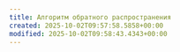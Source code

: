 ```yaml
---
title: Алгоритм обратного распространения
created: 2025-10-02T09:57:58.5858+00:00
modified: 2025-10-02T09:58:43.4343+00:00
---
```

